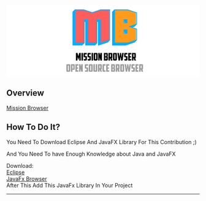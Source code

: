 
<center><img src="Icon.png" /></center>

<h2>Overview</h2>

<a href="Browser">Mission Browser</a>

<h2>How To Do It?</h2>

You Need To Download Eclipse And JavaFX Library For This Contribution ;)

And You Need To have Enough Knowledge about Java and JavaFX

Download:<br />
<a href="http://www.eclipse.org/downloads/eclipse-packages/">Eclipse</a><br />
<a href="https://www.teamdev.com/jxbrowser">JavaFx Browser</a><br />
After This Add This JavaFx Library In Your Project

<hr />

